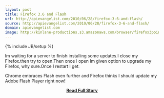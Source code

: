 ```yaml
---
layout: post
title: Firefox 3.6 and Flash
url: http://apievangelist.com/2010/06/28/firefox-3-6-and-flash/
source: http://apievangelist.com/2010/06/28/firefox-3-6-and-flash/
domain: apievangelist.com
image: http://kinlane-productions.s3.amazonaws.com/browser/firefox3point6.PNG
---
```

{% include JB/setup %}<p>Im waiting for a server to finish installing some updates.I close my Firefox.then try to open.Then once I open Im given option to upgrade my Firefox, why sure.Once I restart I get:

Chrome embraces Flash even further and Firefox thinks I should update my Adobe Flash Player right now!</p>
<center><p><a href="http://apievangelist.com/2010/06/28/firefox-3-6-and-flash/" style='padding:25px; font-sze:18px; font-weight: bold;'>Read Full Story</a></p></center>
